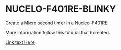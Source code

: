# NUCELO-F401RE-BLINKY
Create a Micro second timer in a Nucleo-F401RE


More information follow this tutorial that I created.

[Link text Here](https://medium.com/@ivanoviedo91/create-usecond-timer-stm32-nucleo-f401re-221a6224f218)
